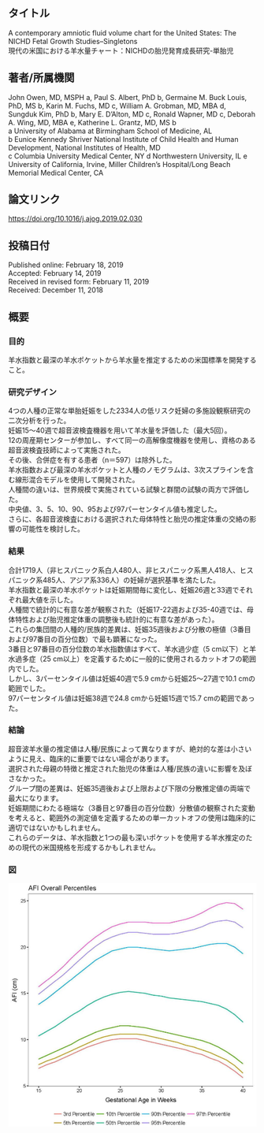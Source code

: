 ## タイトル
A contemporary amniotic fluid volume chart for the United States: The NICHD Fetal Growth Studies–Singletons  
現代の米国における羊水量チャート：NICHDの胎児発育成長研究-単胎児

## 著者/所属機関
John Owen, MD, MSPH a, Paul S. Albert, PhD b, Germaine M. Buck Louis, PhD, MS b, Karin M. Fuchs, MD c, William A. Grobman, MD, MBA d, Sungduk Kim, PhD b, Mary E. D’Alton, MD c, Ronald Wapner, MD c, Deborah A. Wing, MD, MBA e, Katherine L. Grantz, MD, MS b  
a University of Alabama at Birmingham School of Medicine, AL  
b Eunice Kennedy Shriver National Institute of Child Health and Human Development, National Institutes of Health, MD  
c Columbia University Medical Center, NY
d Northwestern University, IL
e University of California, Irvine, Miller Children’s Hospital/Long Beach Memorial Medical Center, CA

## 論文リンク
https://doi.org/10.1016/j.ajog.2019.02.030

## 投稿日付
Published online: February 18, 2019  
Accepted: February 14, 2019  
Received in revised form: February 11, 2019  
Received: December 11, 2018

## 概要
### 目的
羊水指数と最深の羊水ポケットから羊水量を推定するための米国標準を開発すること。

### 研究デザイン
4つの人種の正常な単胎妊娠をした2334人の低リスク妊婦の多施設観察研究の二次分析を行った。  
妊娠15〜40週で超音波検査機器を用いて羊水量を評価した（最大5回）。  
12の周産期センターが参加し、すべて同一の高解像度機器を使用し、資格のある超音波検査技師によって実施された。  
その後、合併症を有する患者（n＝597）は除外した。  
羊水指数および最深の羊水ポケットと人種のノモグラムは、3次スプラインを含む線形混合モデルを使用して開発された。  
人種間の違いは、世界規模で実施されている試験と群間の試験の両方で評価した。  
中央値、3、5、10、90、95および97パーセンタイル値も推定した。  
さらに、各超音波検査における選択された母体特性と胎児の推定体重の交絡の影響の可能性を検討した。

### 結果
合計1719人（非ヒスパニック系白人480人、非ヒスパニック系黒人418人、ヒスパニック系485人、アジア系336人）の妊婦が選択基準を満たした。  
羊水指数と最深の羊水ポケットは妊娠期間毎に変化し、妊娠26週と33週でそれぞれ最大値を示した。  
人種間で統計的に有意な差が観察された（妊娠17-22週および35-40週では、母体特性および胎児推定体重の調整後も統計的に有意な差があった）。  
これらの集団間の人種的/民族的差異は、妊娠35週後および分散の極値（3番目および97番目の百分位数）で最も顕著になった。  
3番目と97番目の百分位数の羊水指数値はすべて、羊水過少症（5 cm以下）と羊水過多症（25 cm以上）を定義するために一般的に使用されるカットオフの範囲内でした。  
しかし、3パーセンタイル値は妊娠40週で5.9 cmから妊娠25〜27週で10.1 cmの範囲でした。  
97パーセンタイル値は妊娠38週で24.8 cmから妊娠15週で15.7 cmの範囲であった。

### 結論
超音波羊水量の推定値は人種/民族によって異なりますが、絶対的な差は小さいように見え、臨床的に重要ではない場合があります。  
選択された母親の特徴と推定された胎児の体重は人種/民族の違いに影響を及ぼさなかった。  
グループ間の差異は、妊娠35週後および上限および下限の分散推定値の両端で最大になります。  
妊娠期間にわたる極端な（3番目と97番目の百分位数）分散値の観察された変動を考えると、範囲外の測定値を定義するための単一カットオフの使用は臨床的に適切ではないかもしれません。  
これらのデータは、羊水指数と1つの最も深いポケットを使用する羊水推定のための現代の米国規格を形成するかもしれません。

### 図
![Figure](contemporary_fig.jpg)
